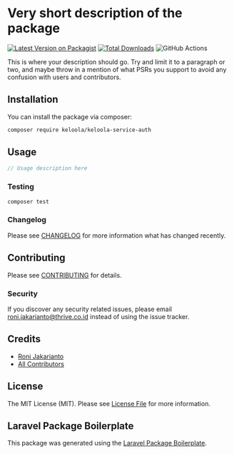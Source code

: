 # Very short description of the package

[![Latest Version on Packagist](https://img.shields.io/packagist/v/keloola/keloola-service-auth.svg?style=flat-square)](https://packagist.org/packages/keloola/keloola-service-auth)
[![Total Downloads](https://img.shields.io/packagist/dt/keloola/keloola-service-auth.svg?style=flat-square)](https://packagist.org/packages/keloola/keloola-service-auth)
![GitHub Actions](https://github.com/keloola/keloola-service-auth/actions/workflows/main.yml/badge.svg)

This is where your description should go. Try and limit it to a paragraph or two, and maybe throw in a mention of what PSRs you support to avoid any confusion with users and contributors.

## Installation

You can install the package via composer:

```bash
composer require keloola/keloola-service-auth
```

## Usage

```php
// Usage description here
```

### Testing

```bash
composer test
```

### Changelog

Please see [CHANGELOG](CHANGELOG.md) for more information what has changed recently.

## Contributing

Please see [CONTRIBUTING](CONTRIBUTING.md) for details.

### Security

If you discover any security related issues, please email roni.jakarianto@thrive.co.id instead of using the issue tracker.

## Credits

-   [Roni Jakarianto](https://github.com/keloola)
-   [All Contributors](../../contributors)

## License

The MIT License (MIT). Please see [License File](LICENSE.md) for more information.

## Laravel Package Boilerplate

This package was generated using the [Laravel Package Boilerplate](https://laravelpackageboilerplate.com).
